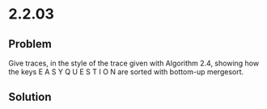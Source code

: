 # 2.2.03

## Problem
Give traces, in the style of the trace given with Algorithm 2.4, showing how the keys E A S Y Q U E S T I O N are sorted with bottom-up mergesort.

## Solution